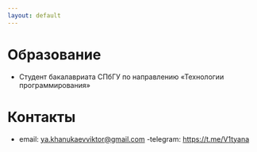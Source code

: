 ```yaml
---
layout: default
---
```


# Образование
- Студент бакалавриата СПбГУ по направлению «Технологии программирования»

# Контакты
- email: ya.khanukaevviktor@gmail.com
-telegram: https://t.me/V1tyana